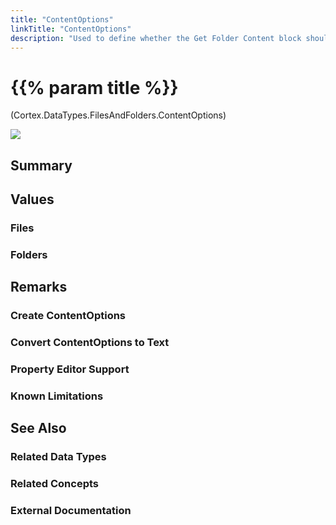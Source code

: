 ```yaml
---
title: "ContentOptions"
linkTitle: "ContentOptions"
description: "Used to define whether the Get Folder Content block should get file or folder paths."
---
```


# {{% param title %}}

<p class="namespace">(Cortex.DataTypes.FilesAndFolders.ContentOptions)</p>

<img src="/images/work-in-progress.jpg">

## Summary

## Values

### Files

### Folders

## Remarks

### Create ContentOptions

### Convert ContentOptions to Text

### Property Editor Support

### Known Limitations

## See Also

### Related Data Types

### Related Concepts

### External Documentation
